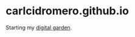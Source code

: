 # carlcidromero.github.io

Starting my [digital garden](https://maggieappleton.com/garden-history).
